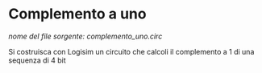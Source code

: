 # Complemento a uno

*nome del file sorgente: complemento_uno.circ*

Si costruisca con Logisim un circuito che calcoli il complemento a 1 di una sequenza di 4 bit